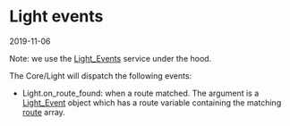 Light events
=============
2019-11-06


Note: we use the [Light_Events](https://github.com/lingtalfi/Light_Events) service under the hood.


The Core/Light will dispatch the following events:


- Light.on_route_found: when a route matched. The argument is a [Light_Event](https://github.com/lingtalfi/Light/blob/master/doc/api/Ling/Light/Events/LightEvent.md) object which has a route variable containing the matching [route](https://github.com/lingtalfi/Light/blob/master/doc/pages/route.md) array.

 